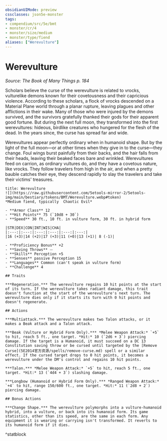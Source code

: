 ```yaml
---
obsidianUIMode: preview
cssclasses: json5e-monster
tags:
- compendium/src/5e/bmt
- monster/cr/4
- monster/size/medium
- monster/type/fiend
aliases: ["Werevulture"]
---
```

# Werevulture
*Source: The Book of Many Things p. 184*  

Scholars believe the curse of the werevulture is related to vrocks, vulturelike demons known for their covetousness and their capricious violence. According to these scholars, a flock of vrocks descended on a Material Plane world through a planar rupture, leaving plagues and other afflictions in their wake. Many of those who were injured by the demons survived, and the survivors gratefully thanked their gods for their apparent good fortune. But during the next full moon, they transformed into the first werevultures: hideous, birdlike creatures who hungered for the flesh of the dead. In the years since, the curse has spread far and wide.

Werevultures appear perfectly ordinary when in humanoid shape. But by the light of the full moon—or at other times when they give in to the curse—they change. Foul wings burst painfully from their backs, and the hair falls from their heads, leaving their beaked faces bare and wrinkled. Werevultures feed on carrion, as ordinary vultures do, and they have a covetous nature, like vrocks. They follow travelers from high in the air, and when a pretty bauble catches their eye, they descend rapidly to slay the travelers and take their victims' treasures.

```ad-statblock
title: Werevulture
![](https://raw.githubusercontent.com/5etools-mirror-2/5etools-img/main/bestiary/tokens/BMT/Werevulture.webp#token)
*Medium fiend, typically  Chaotic Evil*

- **Armor Class** 12
- **Hit Points** 75 (`10d8 + 30`)
- **Speed** 30 ft., 10 ft. in vulture form, 30 ft. in hybrid form

|STR|DEX|CON|INT|WIS|CHA|
|:---:|:---:|:---:|:---:|:---:|:---:|
|16 (+3)|14 (+2)|17 (+3)|11 (+0)|13 (+1)| 8 (-1)|

- **Proficiency Bonus** +2
- **Saving Throws** ⏤
- **Skills** Perception +5
- **Senses** passive Perception 15
- **Languages** Common (can't speak in vulture form)
- **Challenge** 4

## Traits

***Regeneration.*** The werevulture regains 10 hit points at the start of its turn. If the werevulture takes radiant damage, this trait doesn't function at the start of the werevulture's next turn. The werevulture dies only if it starts its turn with 0 hit points and doesn't regenerate.

## Actions

***Multiattack.*** The werevulture makes two Talon attacks, or it makes a Beak attack and a Talon attack.

***Beak (Vulture or Hybrid Form Only).*** *Melee Weapon Attack:* `+5` to hit, reach 5 ft., one target. *Hit:* 10 (`2d6 + 3`) piercing damage. If the target is a Humanoid, it must succeed on a DC 13 Constitution saving throw or be cursed until targeted by the [Remove Curse](5E2014官方资源/spells/remove-curse.md) spell or a similar effect. If the cursed target drops to 0 hit points, it becomes a werevulture under the DM's control and regains 10 hit points.

***Talon.*** *Melee Weapon Attack:* `+5` to hit, reach 5 ft., one target. *Hit:* 13 (`4d4 + 3`) slashing damage.

***Longbow (Humanoid or Hybrid Form Only).*** *Ranged Weapon Attack:* `+4` to hit, range 150/600 ft., one target. *Hit:* 11 (`2d8 + 2`) piercing damage.

## Bonus Actions

***Change Shape.*** The werevulture polymorphs into a vulture-humanoid hybrid, into a vulture, or back into its humanoid form. Its game statistics, other than its speed, are the same in each form. Any equipment it is wearing or carrying isn't transformed. It reverts to its humanoid form if it dies.
```
^statblock